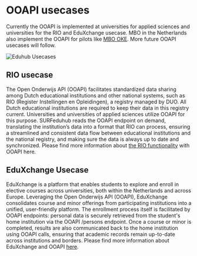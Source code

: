 # OOAPI usecases
Currently the OOAPI is implemented at universities for applied sciences and universities for the RIO and EduXchange usecase. MBO in the Netherlands also implement the OOAPI for pilots like [MBO OKE](https://github.com/NetwerkExamineringDigitalisering/NED-OOAPI). More future OOAPI usecases will follow.

![Eduhub Usecases](../_media/eduhub_2022_use_cases.png)

## RIO usecase
The Open Onderwijs API (OOAPI) facilitates standardized data sharing among Dutch educational institutions and other national systems, such as RIO (Register Instellingen en Opleidingen), a registry managed by DUO. All Dutch educational institutions are required to keep their data in this registry current. Universities and universities of applied sciences utilize OOAPI for this purpose. SURFeduhub reads the OOAPI endpoint on demand, translating the institution’s data into a format that RIO can process, ensuring a streamlined and consistent data flow between educational institutions and the national registry, and making sure the data is always up to date and synchronized. Please find more information about [the RIO functionality](https://wiki.surfnet.nl/display/SURFeduhub/RIO+Functionality) with OOAPI here.

## EduXchange Usecase
EduXchange is a platform that enables students to explore and enroll in elective courses across universities, both within the Netherlands and across Europe. Leveraging the Open Onderwijs API (OOAPI), EduXchange consolidates course and minor offerings from participating institutions into a unified, user-friendly platform. The enrollment process itself is facilitated by OOAPI endpoints: personal data is securely retrieved from the student's home institution via the OOAPI /persons endpoint. Once a course or minor is completed, results are also communicated back to the home institution using OOAPI calls, ensuring that academic records remain up-to-date across institutions and borders. Please find more information about EduXchange and OOAPI [here](https://wiki.surfnet.nl/display/EDX/Step+1.+Implementing+an+OOAPI+endpoint).